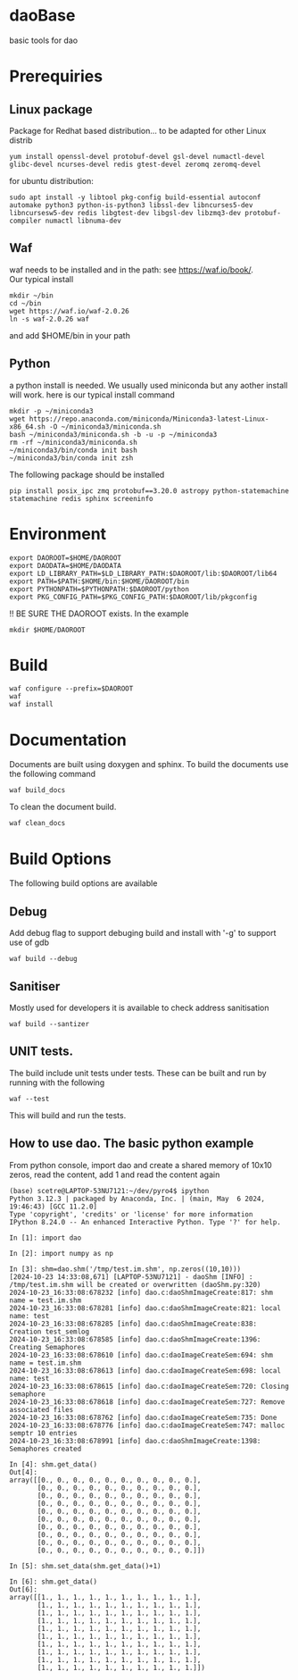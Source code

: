 # daoBase
basic tools for dao

# Prerequiries
## Linux package
Package for Redhat based distribution... to be adapted for other Linux distrib
```
yum install openssl-devel protobuf-devel gsl-devel numactl-devel glibc-devel ncurses-devel redis gtest-devel zeromq zeromq-devel
```
for ubuntu distribution:

```
sudo apt install -y libtool pkg-config build-essential autoconf automake python3 python-is-python3 libssl-dev libncurses5-dev libncursesw5-dev redis libgtest-dev libgsl-dev libzmq3-dev protobuf-compiler numactl libnuma-dev
```

## Waf
waf needs to be installed and in the path: see https://waf.io/book/.  
Our typical install
```
mkdir ~/bin
cd ~/bin
wget https://waf.io/waf-2.0.26
ln -s waf-2.0.26 waf
```
and add $HOME/bin in your path
## Python
a python install is needed. We usually used miniconda but any aother install will work.
here is our typical install command
```
mkdir -p ~/miniconda3
wget https://repo.anaconda.com/miniconda/Miniconda3-latest-Linux-x86_64.sh -O ~/miniconda3/miniconda.sh
bash ~/miniconda3/miniconda.sh -b -u -p ~/miniconda3
rm -rf ~/miniconda3/miniconda.sh
~/miniconda3/bin/conda init bash
~/miniconda3/bin/conda init zsh
```
The following package should be installed
```
pip install posix_ipc zmq protobuf==3.20.0 astropy python-statemachine statemachine redis sphinx screeninfo
```

# Environment
```
export DAOROOT=$HOME/DAOROOT
export DAODATA=$HOME/DAODATA
export LD_LIBRARY_PATH=$LD_LIBRARY_PATH:$DAOROOT/lib:$DAOROOT/lib64
export PATH=$PATH:$HOME/bin:$HOME/DAOROOT/bin
export PYTHONPATH=$PYTHONPATH:$DAOROOT/python
export PKG_CONFIG_PATH=$PKG_CONFIG_PATH:$DAOROOT/lib/pkgconfig

```
!! BE SURE THE DAOROOT exists. In the example
```
mkdir $HOME/DAOROOT
```
# Build
```
waf configure --prefix=$DAOROOT
waf
waf install
```

# Documentation
Documents are built using doxygen and sphinx. To build the documents use the following command
```
waf build_docs
```

To clean the document build.
```
waf clean_docs
```

# Build Options
The following build options are available 

## Debug
Add debug flag to support debuging build and install with '-g' to support use of gdb
```
waf build --debug
```

## Sanitiser
Mostly used for developers it is available to check address sanitisation


```
waf build --santizer
```

## UNIT tests.

The build include unit tests under tests. These can be built and run by running with the following

```
waf --test
```
This will build and run the tests.

## How to use dao. The basic python example
From python console, import dao and create a shared memory of 10x10 zeros, read the content, add 1 and read the content again
```
(base) scetre@LAPTOP-53NU7121:~/dev/pyro4$ ipython
Python 3.12.3 | packaged by Anaconda, Inc. | (main, May  6 2024, 19:46:43) [GCC 11.2.0]
Type 'copyright', 'credits' or 'license' for more information
IPython 8.24.0 -- An enhanced Interactive Python. Type '?' for help.

In [1]: import dao

In [2]: import numpy as np

In [3]: shm=dao.shm('/tmp/test.im.shm', np.zeros((10,10)))
[2024-10-23 14:33:08,671] [LAPTOP-53NU7121] - daoShm [INFO] : /tmp/test.im.shm will be created or overwritten (daoShm.py:320)
2024-10-23_16:33:08:678232 [info] dao.c:daoShmImageCreate:817: shm name = test.im.shm
2024-10-23_16:33:08:678281 [info] dao.c:daoShmImageCreate:821: local name: test
2024-10-23_16:33:08:678285 [info] dao.c:daoShmImageCreate:838: Creation test_semlog
2024-10-23_16:33:08:678585 [info] dao.c:daoShmImageCreate:1396: Creating Semaphores
2024-10-23_16:33:08:678610 [info] dao.c:daoImageCreateSem:694: shm name = test.im.shm
2024-10-23_16:33:08:678613 [info] dao.c:daoImageCreateSem:698: local name: test
2024-10-23_16:33:08:678615 [info] dao.c:daoImageCreateSem:720: Closing semaphore
2024-10-23_16:33:08:678618 [info] dao.c:daoImageCreateSem:727: Remove associated files
2024-10-23_16:33:08:678762 [info] dao.c:daoImageCreateSem:735: Done
2024-10-23_16:33:08:678776 [info] dao.c:daoImageCreateSem:747: malloc semptr 10 entries
2024-10-23_16:33:08:678991 [info] dao.c:daoShmImageCreate:1398: Semaphores created

In [4]: shm.get_data()
Out[4]: 
array([[0., 0., 0., 0., 0., 0., 0., 0., 0., 0.],
       [0., 0., 0., 0., 0., 0., 0., 0., 0., 0.],
       [0., 0., 0., 0., 0., 0., 0., 0., 0., 0.],
       [0., 0., 0., 0., 0., 0., 0., 0., 0., 0.],
       [0., 0., 0., 0., 0., 0., 0., 0., 0., 0.],
       [0., 0., 0., 0., 0., 0., 0., 0., 0., 0.],
       [0., 0., 0., 0., 0., 0., 0., 0., 0., 0.],
       [0., 0., 0., 0., 0., 0., 0., 0., 0., 0.],
       [0., 0., 0., 0., 0., 0., 0., 0., 0., 0.],
       [0., 0., 0., 0., 0., 0., 0., 0., 0., 0.]])

In [5]: shm.set_data(shm.get_data()+1)

In [6]: shm.get_data()
Out[6]: 
array([[1., 1., 1., 1., 1., 1., 1., 1., 1., 1.],
       [1., 1., 1., 1., 1., 1., 1., 1., 1., 1.],
       [1., 1., 1., 1., 1., 1., 1., 1., 1., 1.],
       [1., 1., 1., 1., 1., 1., 1., 1., 1., 1.],
       [1., 1., 1., 1., 1., 1., 1., 1., 1., 1.],
       [1., 1., 1., 1., 1., 1., 1., 1., 1., 1.],
       [1., 1., 1., 1., 1., 1., 1., 1., 1., 1.],
       [1., 1., 1., 1., 1., 1., 1., 1., 1., 1.],
       [1., 1., 1., 1., 1., 1., 1., 1., 1., 1.],
       [1., 1., 1., 1., 1., 1., 1., 1., 1., 1.]])


```



